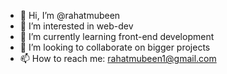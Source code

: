 - 👋 Hi, I’m @rahatmubeen
- 👀 I’m interested in web-dev
- 🌱 I’m currently learning front-end development
- 💞️ I’m looking to collaborate on bigger projects
- 📫 How to reach me: rahatmubeen1@gmail.com

<!---
rahatmubeen/rahatmubeen is a ✨ special ✨ repository because its `README.md` (this file) appears on your GitHub profile.
You can click the Preview link to take a look at your changes.
--->
